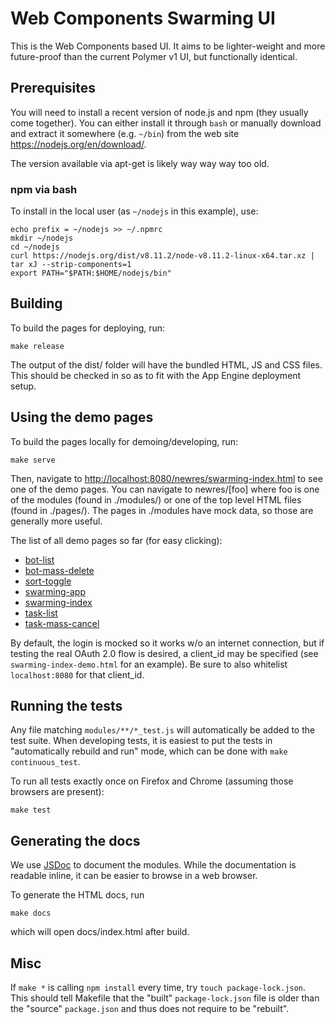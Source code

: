 # Web Components Swarming UI


This is the Web Components based UI. It aims to be lighter-weight and more
future-proof than the current Polymer v1 UI, but functionally identical.

## Prerequisites

You will need to install a recent version of node.js and npm (they usually
come together). You can either install it through `bash` or manually download
and extract it somewhere (e.g. `~/bin`) from the web site https://nodejs.org/en/download/.

The version available via apt-get is likely way way way too old.

### npm via bash

To install in the local user (as `~/nodejs` in this example), use:

    echo prefix = ~/nodejs >> ~/.npmrc
    mkdir ~/nodejs
    cd ~/nodejs
    curl https://nodejs.org/dist/v8.11.2/node-v8.11.2-linux-x64.tar.xz | tar xJ --strip-components=1
    export PATH="$PATH:$HOME/nodejs/bin"

## Building

To build the pages for deploying, run:

    make release

The output of the dist/ folder will have the bundled HTML, JS and CSS files.
This should be checked in so as to fit with the App Engine deployment setup.

## Using the demo pages

To build the pages locally for demoing/developing, run:

    make serve

Then, navigate to <http://localhost:8080/newres/swarming-index.html> to see
one of the demo pages.  You can navigate to newres/[foo] where foo is one
of the modules (found in ./modules/) or one of the top level HTML files
(found in ./pages/). The pages in ./modules have mock data, so those are
generally more useful.

The list of all demo pages so far (for easy clicking):

  - [bot-list](http://localhost:8080/newres/bot-list.html)
  - [bot-mass-delete](http://localhost:8080/newres/bot-mass-delete.html)
  - [sort-toggle](http://localhost:8080/newres/sort-toggle.html)
  - [swarming-app](http://localhost:8080/newres/swarming-app.html)
  - [swarming-index](http://localhost:8080/newres/swarming-index.html)
  - [task-list](http://localhost:8080/newres/task-list.html)
  - [task-mass-cancel](http://localhost:8080/newres/task-mass-cancel.html)

By default, the login is mocked so it works w/o an internet connection,
but if testing the real OAuth 2.0 flow is desired, a client_id may be
specified (see `swarming-index-demo.html` for an example). Be sure to also
whitelist `localhost:8080` for that client_id.

## Running the tests

Any file matching `modules/**/*_test.js` will automatically be added to the test suite.
When developing tests, it is easiest to put the tests in "automatically rebuild and run"
mode, which can be done with `make continuous_test`.

To run all tests exactly once on Firefox and Chrome (assuming those browsers are present):

    make test

## Generating the docs

We use [JSDoc](http://usejsdoc.org/) to document the modules. While the documentation is readable
inline, it can be easier to browse in a web browser.

To generate the HTML docs, run

    make docs

which will open docs/index.html after build.

## Misc

If `make *` is calling `npm install` every time, try `touch package-lock.json`. This should tell
Makefile that the "built" `package-lock.json` file is older than the "source"
`package.json` and thus does not require to be "rebuilt".